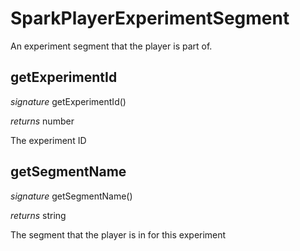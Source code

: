 # SparkPlayerExperimentSegment

An experiment segment that the player is part of.



## getExperimentId
_signature_ getExperimentId()</p>
_returns_ number</p>
The experiment ID

## getSegmentName
_signature_ getSegmentName()</p>
_returns_ string</p>
The segment that the player is in for this experiment

